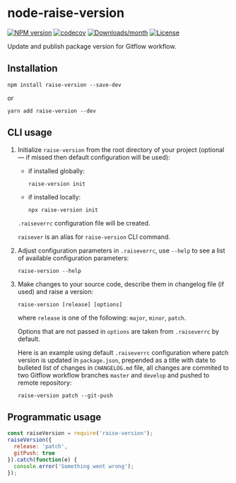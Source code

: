 # node-raise-version

[![NPM version](https://img.shields.io/npm/v/raise-version.svg)](https://www.npmjs.com/package/raise-version)
[![codecov](https://codecov.io/gh/ezze/node-raise-version/branch/develop/graph/badge.svg?token=I0ZRW8OP7L)](https://codecov.io/gh/ezze/node-raise-version)
[![Downloads/month](https://img.shields.io/npm/dm/raise-version.svg)](https://www.npmjs.com/package/raise-version)
[![License](https://img.shields.io/github/license/mashape/apistatus.svg)](LICENSE.md)

Update and publish package version for Gitflow workflow.

## Installation

```
npm install raise-version --save-dev
```

or

```
yarn add raise-version --dev
```
   
## CLI usage

1. Initialize `raise-version` from the root directory of your project (optional — if missed then default configuration will be used):

    - if installed globally:

        ```
        raise-version init
        ```
      
    - if installed locally:
    
        ```
        npx raise-version init
        ```
      
    `.raiseverrc` configuration file will be created.
 
    `raisever` is an alias for `raise-version` CLI command.
    
2. Adjust configuration parameters in `.raiseverrc`, use `--help` to see a list of available configuration parameters:

    ```
    raise-version --help
    ```

3. Make changes to your source code, describe them in changelog file (if used) and raise a version:

    ```
    raise-version [release] [options]
    ```

    where `release` is one of the following: `major`, `minor`, `patch`.
   
    Options that are not passed in `options` are taken from `.raiseverrc` by default.
   
    Here is an example using default `.raiseverrc` configuration where patch version is updated in `package.json`, prepended as a title with date to bulleted list of changes in `CHANGELOG.md` file, all changes are commited to two Gitflow workflow branches `master` and `develop` and pushed to remote repository:
    
    ```
    raise-version patch --git-push
    ```
    
## Programmatic usage

```javascript
const raiseVersion = require('raise-version');
raiseVersion({
  release: 'patch',
  gitPush: true
}).catch(function(e) {
  console.error('Something went wrong');
});
```
